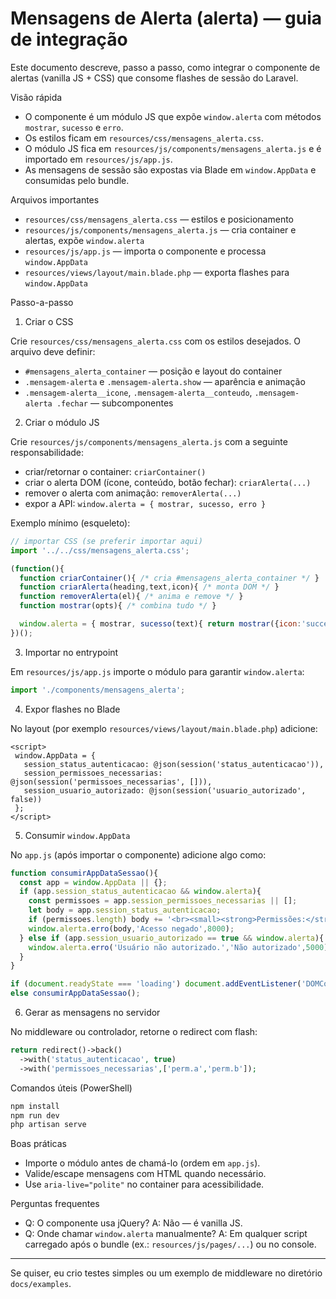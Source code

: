 # Mensagens de Alerta (alerta) — guia de integração

Este documento descreve, passo a passo, como integrar o componente de alertas (vanilla JS + CSS) que consome flashes de sessão do Laravel.

Visão rápida

- O componente é um módulo JS que expõe `window.alerta` com métodos `mostrar`, `sucesso` e `erro`.
- Os estilos ficam em `resources/css/mensagens_alerta.css`.
- O módulo JS fica em `resources/js/components/mensagens_alerta.js` e é importado em `resources/js/app.js`.
- As mensagens de sessão são expostas via Blade em `window.AppData` e consumidas pelo bundle.

Arquivos importantes

- `resources/css/mensagens_alerta.css` — estilos e posicionamento
- `resources/js/components/mensagens_alerta.js` — cria container e alertas, expõe `window.alerta`
- `resources/js/app.js` — importa o componente e processa `window.AppData`
- `resources/views/layout/main.blade.php` — exporta flashes para `window.AppData`

Passo-a-passo

1) Criar o CSS

Crie `resources/css/mensagens_alerta.css` com os estilos desejados. O arquivo deve definir:

- `#mensagens_alerta_container` — posição e layout do container
- `.mensagem-alerta` e `.mensagem-alerta.show` — aparência e animação
- `.mensagem-alerta__icone`, `.mensagem-alerta__conteudo`, `.mensagem-alerta .fechar` — subcomponentes

2) Criar o módulo JS

Crie `resources/js/components/mensagens_alerta.js` com a seguinte responsabilidade:

- criar/retornar o container: `criarContainer()`
- criar o alerta DOM (ícone, conteúdo, botão fechar): `criarAlerta(...)`
- remover o alerta com animação: `removerAlerta(...)`
- expor a API: `window.alerta = { mostrar, sucesso, erro }`

Exemplo mínimo (esqueleto):

```javascript
// importar CSS (se preferir importar aqui)
import '../../css/mensagens_alerta.css';

(function(){
  function criarContainer(){ /* cria #mensagens_alerta_container */ }
  function criarAlerta(heading,text,icon){ /* monta DOM */ }
  function removerAlerta(el){ /* anima e remove */ }
  function mostrar(opts){ /* combina tudo */ }

  window.alerta = { mostrar, sucesso(text){ return mostrar({icon:'success',text}); }, erro(text){ return mostrar({icon:'error',text}); } };
})();
```

3) Importar no entrypoint

Em `resources/js/app.js` importe o módulo para garantir `window.alerta`:

```javascript
import './components/mensagens_alerta';
```

4) Expor flashes no Blade

No layout (por exemplo `resources/views/layout/main.blade.php`) adicione:

```blade
<script>
 window.AppData = {
   session_status_autenticacao: @json(session('status_autenticacao')),
   session_permissoes_necessarias: @json(session('permissoes_necessarias', [])),
   session_usuario_autorizado: @json(session('usuario_autorizado', false))
 };
</script>
```

5) Consumir `window.AppData`

No `app.js` (após importar o componente) adicione algo como:

```javascript
function consumirAppDataSessao(){
  const app = window.AppData || {};
  if (app.session_status_autenticacao && window.alerta){
    const permissoes = app.session_permissoes_necessarias || [];
    let body = app.session_status_autenticacao;
    if (permissoes.length) body += '<br><small><strong>Permissões:</strong>'+permissoes.join(', ')+'</small>';
    window.alerta.erro(body,'Acesso negado',8000);
  } else if (app.session_usuario_autorizado == true && window.alerta){
    window.alerta.erro('Usuário não autorizado.','Não autorizado',5000);
  }
}

if (document.readyState === 'loading') document.addEventListener('DOMContentLoaded', consumirAppDataSessao);
else consumirAppDataSessao();
```

6) Gerar as mensagens no servidor

No middleware ou controlador, retorne o redirect com flash:

```php
return redirect()->back()
  ->with('status_autenticacao', true)
  ->with('permissoes_necessarias',['perm.a','perm.b']);
```

Comandos úteis (PowerShell)

```powershell
npm install
npm run dev
php artisan serve
```

Boas práticas

- Importe o módulo antes de chamá-lo (ordem em `app.js`).
- Valide/escape mensagens com HTML quando necessário.
- Use `aria-live="polite"` no container para acessibilidade.

Perguntas frequentes

- Q: O componente usa jQuery? A: Não — é vanilla JS.
- Q: Onde chamar `window.alerta` manualmente? A: Em qualquer script carregado após o bundle (ex.: `resources/js/pages/...`) ou no console.

---

Se quiser, eu crio testes simples ou um exemplo de middleware no diretório `docs/examples`.
